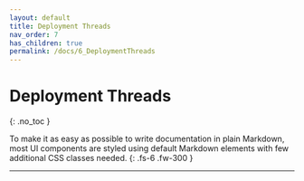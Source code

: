 ```yaml
---
layout: default
title: Deployment Threads
nav_order: 7
has_children: true
permalink: /docs/6_DeploymentThreads
---
```


# Deployment Threads
{: .no_toc }

To make it as easy as possible to write documentation in plain Markdown, most UI components are styled using default
Markdown elements with few additional CSS classes needed.
{: .fs-6 .fw-300 }

---

